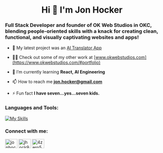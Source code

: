 <h1 align="center">Hi 👋 I'm Jon Hocker</h1>
<h3>Full Stack Developer and founder of OK Web Studios in OKC, blending people-oriented skills with a knack for creating clean, functional, and visually captivating websites and apps!</h3>

- 🔭 My latest project was an [AI Translator App](https://github.com/jhock9/pollyglot)

- 👨‍💻 Check out some of my other work at [www.okwebstudios.com](https://www.okwebstudios.com/#portfolio)

- 🌱 I’m currently learning **React, AI Engineering**

- 📫 How to reach me **jon.hocker@gmail.com**

- ⚡ Fun fact **I have seven...yes...seven kids.**

<h3 align="left">Languages and Tools:</h3>

[![My Skills](https://skillicons.dev/icons?i=js,html,css,nodejs,npm,express,mongodb,webpack,git,github,heroku,vscode,ps)](https://skillicons.dev)

<h3 align="left">Connect with me:</h3>
<p align="left">
  <a href="https://linkedin.com/in/jonhocker" target="blank">
    <img align="center" src="https://raw.githubusercontent.com/rahuldkjain/github-profile-readme-generator/master/src/images/icons/Social/linked-in-alt.svg" alt="jonhocker" height="30" width="40" /></a>
  <a href="https://codesandbox.com/jhock9" target="blank">
    <img align="center" src="https://raw.githubusercontent.com/rahuldkjain/github-profile-readme-generator/master/src/images/icons/Social/codesandbox.svg" alt="jhock9" height="30" width="40" /></a>
  <a href="https://codepen.io/4zero5" target="blank">
    <img align="center" src="https://raw.githubusercontent.com/rahuldkjain/github-profile-readme-generator/master/src/images/icons/Social/codepen.svg" alt="4zero5" height="30" width="40" /></a>
</p>
